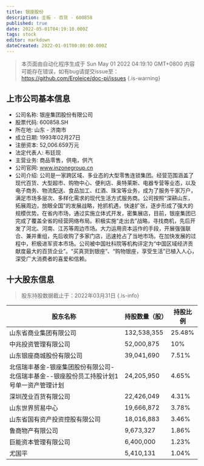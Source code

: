 ```yaml
---
title: 银座股份
description: 主板 - 百货 - 600858
published: true
date: 2022-05-01T04:19:10.000Z
tags: stock
editor: markdown
dateCreated: 2022-01-01T00:00:00.000Z
---
```


> 本页面由自动化程序生成于 Sun May 01 2022 04:19:10 GMT+0800
> 内容可能存在错误，如有bug请提交issue至：https://github.com/Eroleice/doc-pi/issues
{.is-warning}

## 上市公司基本信息
- 公司名称: 银座集团股份有限公司
- 股票代码: 600858.SH
- 所在地: 山东 - 济南市
- 成立日期: 1993年02月27日
- 注册资本: 52,006.659万元
- 法定代表人: 布廷现
- 主营业务: 商品零售，供电，供汽
- 公司官网: www.inzonegroup.cn
- 公司介绍: 公司是一家跨区域、多业态的大型零售连锁集团。经营范围涵盖了现代百货、大型超市、购物中心、便利店、奥特莱斯、电器专营等业态，以及电子商务、物流配送、食品加工、红酒、珠宝等业务，成为了服务千家万户，满足市场多层次、多样化需求的现代生活方式服务商。公司按照“深耕山东，拓展周边，放眼全国”的发展战略，抢抓机遇，快速扩张，逐步形成了强大的规模优势。在省内市场，通过实施立体式开发，密集展店，目前，银座集团已完成了覆盖全省的经营网络布局。积极实施“走出去”战略，寻找商机，先后开发了河北、河南、江苏等周边市场。大力运用资本运作的手段，开展强强联合、兼并重组，先后收购了多家门店，迅速抢占了当地市场。在加快发展的过程中，积极进军资本市场。公司被中国社科院等机构评定为“中国区域经济贡献度最大的百货企业”。“买真货到银座”、“购物银座，享受生活”已植入人心，深受广大消费者的喜爱和信赖。


## 十大股东信息
> 股东持股数据截止于：2022年03月31日
{.is-info}

| 股东名称 | 持股数量（股） | 持股比例 |
| --- | --- | --- |
| 山东省商业集团有限公司 | 132,538,355 | 25.48% |
| 中兆投资管理有限公司 | 52,000,875 | 10% |
| 山东银座商城股份有限公司 | 39,041,690 | 7.51% |
| 北信瑞丰基金-银座集团股份有限公司-北信瑞丰基金--银座股份员工持股计划1号单一资产管理计划 | 24,205,950 | 4.65% |
| 深圳茂业百货有限公司 | 22,426,049 | 4.31% |
| 山东世界贸易中心 | 19,666,872 | 3.78% |
| 山东省国有资产投资控股有限公司 | 18,016,883 | 3.46% |
| 鲁商物产有限公司 | 9,673,327 | 1.86% |
| 巨能资本管理有限公司 | 6,400,000 | 1.23% |
| 尤国平 | 5,410,131 | 1.04% |




